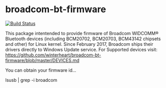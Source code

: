 # broadcom-bt-firmware

[![Build Status](https://travis-ci.org/UnitedRPMs/broadcom-bt-firmware.svg?branch=master)](https://travis-ci.org/UnitedRPMs/broadcom-bt-firmware)

This package intentended to provide firmware of Broadcom WIDCOMM® Bluetooth 
devices (including BCM20702, BCM20703, BCM43142 chipsets and other) 
for Linux kernel. Since February 2017, Broadcom ships their drivers directly 
to Windows Update service. For Supported devices visit: 
https://github.com/winterheart/broadcom-bt-firmware/blob/master/DEVICES.md

You can obtain your firmware id...

lsusb | grep -i broadcom 

